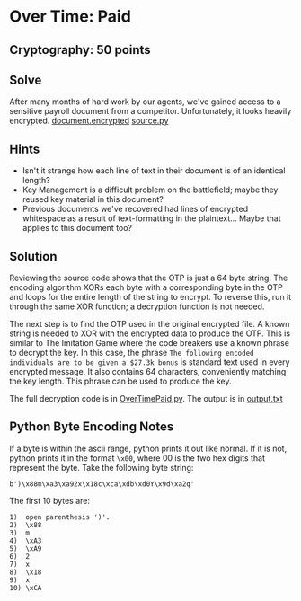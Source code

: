 # Over Time: Paid

## Cryptography: 50 points

## Solve

After many months of hard work by our agents, we've gained access to a sensitive payroll document from a competitor. Unfortunately, it looks heavily encrypted. [document.encrypted](./document.encrypted) [source.py](./source.py)

## Hints

* Isn't it strange how each line of text in their document is of an identical length?
* Key Management is a difficult problem on the battlefield; maybe they reused key material in this document?
* Previous documents we've recovered had lines of encrypted whitespace as a result of text-formatting in the plaintext... Maybe that applies to this document too?


## Solution

Reviewing the source code shows that the OTP is just a 64 byte string. The encoding algorithm XORs each byte with a corresponding byte in the OTP and loops for the entire length of the string to encrypt. To reverse this, run it through the same XOR function; a decryption function is not needed.

The next step is to find the OTP used in the original encrypted file. A known string is needed to XOR with the encrypted data to produce the OTP. This is similar to The Imitation Game where the code breakers use a known phrase to decrypt the key. In this case, the phrase `The following encoded individuals are to be given a $27.3k bonus` is standard text used in every encrypted message. It also contains 64 characters, conveniently matching the key length. This phrase can be used to produce the key.

The full decryption code is in [OverTimePaid.py](./OverTimePaid.py). The output is in [output.txt](./output.txt)

## Python Byte Encoding Notes
If a byte is within the ascii range, python prints it out like normal. If it is not, python prints it in the format `\x00`, where 00 is the two hex digits that represent the byte. Take the following byte string:
```
b')\x88m\xa3\xa92x\x18c\xca\xdb\xd0Y\x9d\xa2q' 
```

The first 10 bytes are:
```
1)  open parenthesis ')'. 
2)  \x88 
3)  m
4)  \xA3
5)  \xA9
6)  2
7)  x
8)  \x18
9)  x
10) \xCA
```